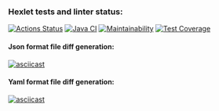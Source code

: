 ### Hexlet tests and linter status:
[![Actions Status](https://github.com/DaniilDeFacto/java-project-71/workflows/hexlet-check/badge.svg)](https://github.com/DaniilDeFacto/java-project-71/actions)
[![Java CI](https://github.com/DaniilDeFacto/java-project-71/actions/workflows/main.yml/badge.svg)](https://github.com/DaniilDeFacto/java-project-71/actions/workflows/main.yml)
[![Maintainability](https://api.codeclimate.com/v1/badges/fc90c6c62e6b1cc89388/maintainability)](https://codeclimate.com/github/DaniilDeFacto/java-project-71/maintainability)
[![Test Coverage](https://api.codeclimate.com/v1/badges/fc90c6c62e6b1cc89388/test_coverage)](https://codeclimate.com/github/DaniilDeFacto/java-project-71/test_coverage)
#### Json format file diff generation:
[![asciicast](https://asciinema.org/a/605963.svg)](https://asciinema.org/a/605963)
#### Yaml format file diff generation:
[![asciicast](https://asciinema.org/a/605964.svg)](https://asciinema.org/a/605964)
